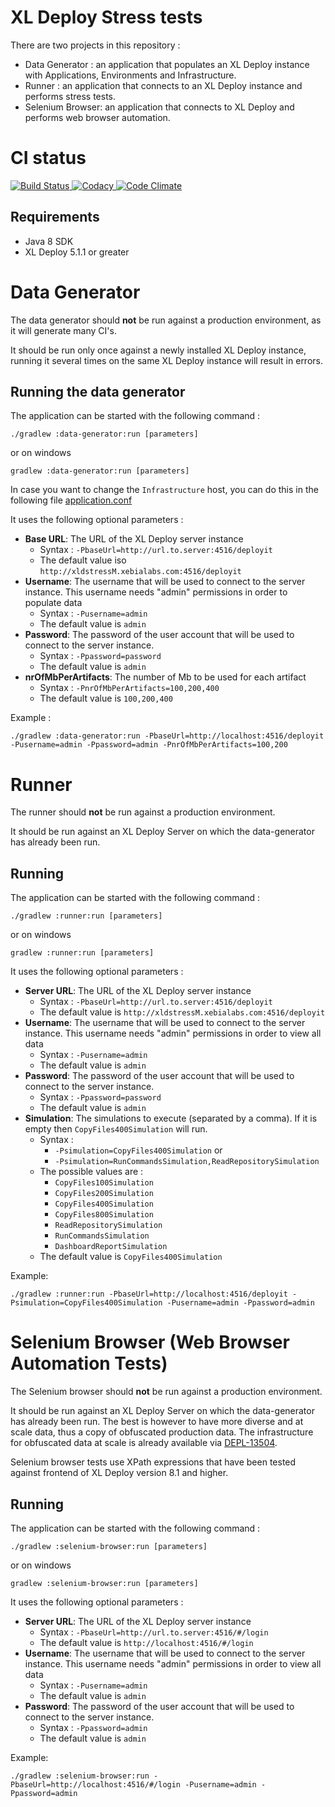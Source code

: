 # XL Deploy Stress tests

There are two projects in this repository :

- Data Generator : an application that populates an XL Deploy instance with Applications, Environments and Infrastructure.
- Runner : an application that connects to an XL Deploy instance and performs stress tests.
- Selenium Browser: an application that connects to XL Deploy and performs web browser automation.

# CI status #

[![Build Status][xl-deploy-stress-tests-travis-image] ][xl-deploy-stress-tests-travis-url]
[![Codacy][xl-deploy-stress-tests-codacy-image] ][xl-deploy-stress-tests-codacy-url]
[![Code Climate][xl-deploy-stress-tests-code-climate-image] ][xl-deploy-stress-tests-code-climate-url]


[xl-deploy-stress-tests-travis-image]: https://travis-ci.org/xebialabs-community/xl-deploy-stress-tests.svg?branch=master
[xl-deploy-stress-tests-travis-url]: https://travis-ci.org/xebialabs-community/xl-deploy-stress-tests
[xl-deploy-stress-tests-codacy-image]: https://api.codacy.com/project/badge/Grade/f97410a1c91d4af4be5bbc5add23a17e
[xl-deploy-stress-tests-codacy-url]: https://www.codacy.com/app/rvanstone/xl-deploy-stress-tests
[xl-deploy-stress-tests-code-climate-image]: https://codeclimate.com/github/xebialabs-community/xl-deploy-stress-tests/badges/gpa.svg
[xl-deploy-stress-tests-code-climate-url]: https://codeclimate.com/github/xebialabs-community/xl-deploy-stress-tests



## Requirements

- Java 8 SDK
- XL Deploy 5.1.1 or greater

# Data Generator

The data generator should **not** be run against a production environment, as it will generate many CI's.

It should be run only once against a newly installed XL Deploy instance, running it several times on the same XL Deploy instance will result in errors.

## Running the data generator

The application can be started with the following command :

    ./gradlew :data-generator:run [parameters]

or on windows

    gradlew :data-generator:run [parameters]

In case you want to change the `Infrastructure` host, you can do this in the following file [application.conf](https://github.com/xebialabs-community/xl-deploy-stress-tests/blob/master/data-generator/src/main/resources/application.conf)

It uses the following optional parameters :

- **Base URL**: The URL of the XL Deploy server instance
    - Syntax : `-PbaseUrl=http://url.to.server:4516/deployit`
    - The default value iso `http://xldstressM.xebialabs.com:4516/deployit`
- **Username**: The username that will be used to connect to the server instance. This username needs "admin" permissions in order to populate data
    - Syntax : `-Pusername=admin`
    - The default value is `admin`
- **Password**: The password of the user account that will be used to connect to the server instance.
    - Syntax : `-Ppassword=password`
    - The default value is `admin`
- **nrOfMbPerArtifacts**: The number of Mb to be used for each artifact
    - Syntax : `-PnrOfMbPerArtifacts=100,200,400`
    - The default value is `100,200,400`

Example :

    ./gradlew :data-generator:run -PbaseUrl=http://localhost:4516/deployit -Pusername=admin -Ppassword=admin -PnrOfMbPerArtifacts=100,200
    
# Runner

The runner should **not** be run against a production environment.

It should be run against an XL Deploy Server on which the data-generator has already been run.

## Running

The application can be started with the following command :

    ./gradlew :runner:run [parameters]

or on windows

    gradlew :runner:run [parameters]

It uses the following optional parameters :

- **Server URL**: The URL of the XL Deploy server instance
    - Syntax : `-PbaseUrl=http://url.to.server:4516/deployit`
    - The default value is `http://xldstressM.xebialabs.com:4516/deployit`
- **Username**: The username that will be used to connect to the server instance. This username needs "admin" permissions in order to view all data
    - Syntax : `-Pusername=admin`
    - The default value is `admin`
- **Password**: The password of the user account that will be used to connect to the server instance.
    - Syntax : `-Ppassword=password`
    - The default value is `admin`
- **Simulation**: The simulations to execute (separated by a comma). If it is empty then `CopyFiles400Simulation` will run.
    - Syntax :
        - `-Psimulation=CopyFiles400Simulation` or
        - `-Psimulation=RunCommandsSimulation,ReadRepositorySimulation`
    - The possible values are :
        - `CopyFiles100Simulation`
        - `CopyFiles200Simulation`
        - `CopyFiles400Simulation`
        - `CopyFiles800Simulation`
        - `ReadRepositorySimulation`
        - `RunCommandsSimulation`
        - `DashboardReportSimulation`
    - The default value is `CopyFiles400Simulation`

Example:

    ./gradlew :runner:run -PbaseUrl=http://localhost:4516/deployit -Psimulation=CopyFiles400Simulation -Pusername=admin -Ppassword=admin


# Selenium Browser (Web Browser Automation Tests)

The Selenium browser should **not** be run against a production environment.

It should be run against an XL Deploy Server on which the data-generator has already been run. 
The best is however to have more diverse and at scale data, thus a copy of obfuscated production data.
The infrastructure for obfuscated data at scale is already available via [DEPL-13504](https://xebialabs.atlassian.net/browse/DEPL-13504).

Selenium browser tests use XPath expressions that have been tested against frontend of XL Deploy version 8.1 and higher.

## Running

The application can be started with the following command :

    ./gradlew :selenium-browser:run [parameters]

or on windows

    gradlew :selenium-browser:run [parameters]
    
It uses the following optional parameters :

- **Server URL**: The URL of the XL Deploy server instance
    - Syntax : `-PbaseUrl=http://url.to.server:4516/#/login`
    - The default value is `http://localhost:4516/#/login`
- **Username**: The username that will be used to connect to the server instance. This username needs "admin" permissions in order to view all data
    - Syntax : `-Pusername=admin`
    - The default value is `admin`
- **Password**: The password of the user account that will be used to connect to the server instance.
    - Syntax : `-Ppassword=admin`
    - The default value is `admin`

Example:

    ./gradlew :selenium-browser:run -PbaseUrl=http://localhost:4516/#/login -Pusername=admin -Ppassword=admin

    